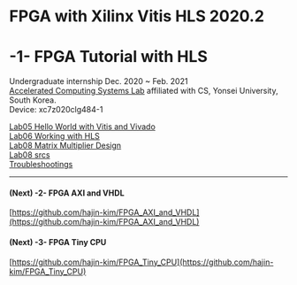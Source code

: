 # FPGA with Xilinx Vitis HLS 2020.2
# -1- FPGA Tutorial with HLS

Undergraduate internship Dec. 2020 ~ Feb. 2021  
[Accelerated Computing Systems Lab](http://acsys.yonsei.ac.kr/) affiliated with CS, Yonsei University, South Korea.  
Device: xc7z020clg484-1  

[Lab05 Hello World with Vitis and Vivado](/Lab05%20Hello%20World%20with%20Vitis%20and%20Vivado.md)  
[Lab06 Working with HLS](/Lab06%20Working%20with%20HLS.md)  
[Lab08 Matrix Multiplier Design](/Lab08%20Matrix%20Multiplier%20Design.md)  
[Lab08 srcs](/Lab08%20srcs)  
[Troubleshootings](/Troubleshootings.md)  

---

#### (Next) -2- FPGA AXI and VHDL

[https://github.com/hajin-kim/FPGA_AXI_and_VHDL](https://github.com/hajin-kim/FPGA_AXI_and_VHDL)  

#### (Next) -3- FPGA Tiny CPU

[https://github.com/hajin-kim/FPGA_Tiny_CPU](https://github.com/hajin-kim/FPGA_Tiny_CPU)  
